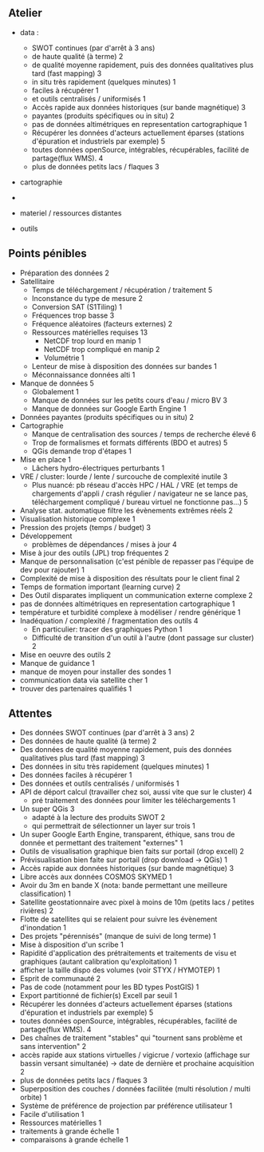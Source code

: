 ## Atelier
* data :
  * SWOT continues (par d'arrêt à 3 ans)
  * de haute qualité (à terme) 2
  * de qualité moyenne rapidement, puis des données qualitatives plus tard (fast mapping) 3
  * in situ très rapidement (quelques minutes) 1
  * faciles à récupérer 1
  * et outils centralisés / uniformisés 1
  * Accès rapide aux données historiques (sur bande magnétique) 3
  * payantes (produits spécifiques ou in situ) 2
  * pas de données altimétriques en representation cartographique 1
  * Récupérer les données d'acteurs actuellement éparses (stations d'épuration et industriels par exemple) 5
  * toutes données openSource, intégrables, récupérables, facilité de partage(flux WMS). 4
  * plus de données petits lacs / flaques 3
* cartographie
 * 
* materiel / ressources distantes

* outils 


## Points pénibles

* Préparation des données 2
* Satellitaire
  * Temps de téléchargement / récupération / traitement 5
  * Inconstance du type de mesure 2
  * Conversion SAT (S1Tiling) 1
  * Fréquences trop basse 3
  * Fréquence aléatoires (facteurs externes) 2
  * Ressources matérielles requises 13
    * NetCDF trop lourd en manip 1
    * NetCDF trop compliqué en manip 2
    * Volumétrie 1
  * Lenteur de mise à disposition des données sur bandes 1
  * Méconnaissance données alti 1
* Manque de données 5
  * Globalement 1
  * Manque de données sur les petits cours d'eau / micro BV 3
  * Manque de données sur Google Earth Engine 1
* Données payantes (produits spécifiques ou in situ) 2
* Cartographie
  * Manque de centralisation des sources / temps de recherche élevé 6
  * Trop de formalismes et formats différents (BDO et autres) 5
  * QGis demande trop d'étapes 1
* Mise en place 1
  * Lâchers hydro-électriques perturbants 1
* VRE / cluster: lourde / lente / surcouche de complexité inutile 3
  * Plus nuancé: pb réseau d'accès HPC / HAL / VRE (et temps de chargements d'appli / crash régulier / navigateur ne se lance pas, téléchargement compliqué / bureau virtuel ne fonctionne pas...) 5
* Analyse stat. automatique filtre les évènements extrêmes réels 2
* Visualisation historique complexe 1
* Pression des projets (temps / budget) 3
* Développement
  * problèmes de dépendances / mises à jour 4
* Mise à jour des outils (JPL) trop fréquentes 2
* Manque de personnalisation (c'est pénible de repasser pas l'équipe de dev pour rajouter) 1
* Complexité de mise à disposition des résultats pour le client final 2
* Temps de formation important (learning curve) 2
* Des Outil disparates impliquent un communication externe complexe 2
* pas de données altimétriques en representation cartographique 1
* température et turbidité complexe à modéliser / rendre générique 1
* Inadéquation / complexité / fragmentation des outils 4
  * En particulier: tracer des graphiques Python 1
  * Difficulté de transition d'un outil à l'autre (dont passage sur cluster) 2
* Mise en oeuvre des outils 2
* Manque de guidance 1
* manque de moyen pour installer des sondes 1
* communication data via satellite cher 1
* trouver des partenaires qualifiés 1


## Attentes

* Des données SWOT continues (par d'arrêt à 3 ans) 2
* Des données de haute qualité (à terme) 2
* Des données de qualité moyenne rapidement, puis des données qualitatives plus tard (fast mapping) 3
* Des données in situ très rapidement (quelques minutes) 1
* Des données faciles à récupérer 1
* Des données et outils centralisés / uniformisés 1
* API de déport calcul (travailler chez soi, aussi vite que sur le cluster) 4
  * pré traitement des données pour limiter les téléchargements 1
* Un super QGis 3
  * adapté à la lecture des produits SWOT 2
  * qui permettrait de sélectionner un layer sur trois 1
* Un super Google Earth Engine, transparent, éthique, sans trou de donnée et permettant des traitement "externes" 1
* Outils de visualisation graphique bien faits sur portail (drop excell) 2
* Prévisualisation bien faite sur portail (drop download -> QGis) 1
* Accès rapide aux données historiques (sur bande magnétique) 3
* Libre accès aux données COSMOS SKYMED 1
* Avoir du 3m en bande X (nota: bande permettant une meilleure classification) 1
* Satellite geostationnaire avec pixel à moins de 10m (petits lacs / petites rivières) 2
* Flotte de satellites qui se relaient pour suivre les évènement d'inondation 1
* Des projets "pérennisés" (manque de suivi de long terme) 1
* Mise à disposition d'un scribe 1
* Rapidité d'application des prétraitements et traitements de visu et graphiques (autant calibration qu'exploitation) 1
* afficher la taille dispo des volumes (voir STYX / HYMOTEP) 1
* Esprit de communauté 2
* Pas de code (notamment pour les BD types PostGIS) 1
* Export partitionné de fichier(s) Excell par seuil 1
* Récupérer les données d'acteurs actuellement éparses (stations d'épuration et industriels par exemple) 5
* toutes données openSource, intégrables, récupérables, facilité de partage(flux WMS). 4
* Des chaînes de traitement "stables" qui "tournent sans problème et sans intervention" 2
* accès rapide aux stations virtuelles / vigicrue / vortexio (affichage sur bassin versant simultanée) -> date de dernière et prochaine acquisition 2
* plus de données petits lacs / flaques 3
* Superposition des couches / données facilitée (multi résolution / multi orbite) 1
* Système de préférence de projection par préférence utilisateur 1
* Facile d'utilisation 1
* Ressources matérielles 1
* traitements à grande échelle 1
* comparaisons à grande échelle 1


